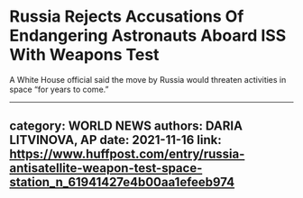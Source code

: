 # Russia Rejects Accusations Of Endangering Astronauts Aboard ISS With Weapons Test

A White House official said the move by Russia would threaten activities in space “for years to come.”

---
category: WORLD NEWS
authors: DARIA LITVINOVA, AP
date: 2021-11-16
link: https://www.huffpost.com/entry/russia-antisatellite-weapon-test-space-station_n_61941427e4b00aa1efeeb974
---
